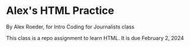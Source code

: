 # Alex's HTML Practice

By Alex Roeder, for Intro Coding for Journalists class

This class is a repo assignment to learn HTML. It is due February 2, 2024
